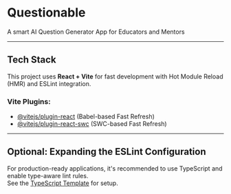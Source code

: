 # Questionable

A smart AI Question Generator App for Educators and Mentors

---

## Tech Stack

This project uses **React + Vite** for fast development with Hot Module Reload (HMR) and ESLint integration.

### Vite Plugins:

- [@vitejs/plugin-react](https://github.com/vitejs/vite-plugin-react) (Babel-based Fast Refresh)
- [@vitejs/plugin-react-swc](https://github.com/vitejs/vite-plugin-react-swc) (SWC-based Fast Refresh)

---

## Optional: Expanding the ESLint Configuration

For production-ready applications, it's recommended to use TypeScript and enable type-aware lint rules.  
See the [TypeScript Template](https://github.com/vitejs/vite/tree/main/packages/create-vite/template-react-ts) for setup.
